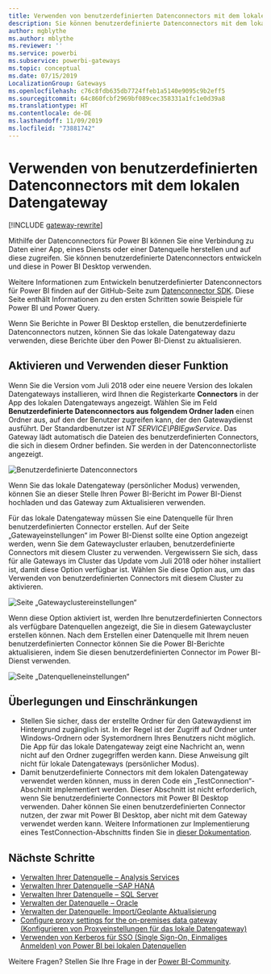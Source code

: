 ```yaml
---
title: Verwenden von benutzerdefinierten Datenconnectors mit dem lokalen Datengateway
description: Sie können benutzerdefinierte Datenconnectors mit dem lokalen Datengateway verwenden.
author: mgblythe
ms.author: mblythe
ms.reviewer: ''
ms.service: powerbi
ms.subservice: powerbi-gateways
ms.topic: conceptual
ms.date: 07/15/2019
LocalizationGroup: Gateways
ms.openlocfilehash: c76c8fdb635db7724ffeb1a5140e9095c9b2eff5
ms.sourcegitcommit: 64c860fcbf2969bf089cec358331a1fc1e0d39a8
ms.translationtype: HT
ms.contentlocale: de-DE
ms.lasthandoff: 11/09/2019
ms.locfileid: "73881742"
---
```

# <a name="use-custom-data-connectors-with-the-on-premises-data-gateway"></a>Verwenden von benutzerdefinierten Datenconnectors mit dem lokalen Datengateway

[!INCLUDE [gateway-rewrite](includes/gateway-rewrite.md)]

Mithilfe der Datenconnectors für Power BI können Sie eine Verbindung zu Daten einer App, eines Diensts oder einer Datenquelle herstellen und auf diese zugreifen. Sie können benutzerdefinierte Datenconnectors entwickeln und diese in Power BI Desktop verwenden.

Weitere Informationen zum Entwickeln benutzerdefinierter Datenconnectors für Power BI finden auf der GitHub-Seite zum [Datenconnector SDK](https://aka.ms/dataconnectors). Diese Seite enthält Informationen zu den ersten Schritten sowie Beispiele für Power BI und Power Query.

Wenn Sie Berichte in Power BI Desktop erstellen, die benutzerdefinierte Datenconnectors nutzen, können Sie das lokale Datengateway dazu verwenden, diese Berichte über den Power BI-Dienst zu aktualisieren.

## <a name="enable-and-use-this-capability"></a>Aktivieren und Verwenden dieser Funktion

Wenn Sie die Version vom Juli 2018 oder eine neuere Version des lokalen Datengateways installieren, wird Ihnen die Registerkarte **Connectors** in der App des lokalen Datengateways angezeigt. Wählen Sie im Feld **Benutzerdefinierte Datenconnectors aus folgendem Ordner laden** einen Ordner aus, auf den der Benutzer zugreifen kann, der den Gatewaydienst ausführt. Der Standardbenutzer ist *NT SERVICE\PBIEgwService*. Das Gateway lädt automatisch die Dateien des benutzerdefinierten Connectors, die sich in diesem Ordner befinden. Sie werden in der Datenconnectorliste angezeigt.

![Benutzerdefinierte Datenconnectors](media/service-gateway-custom-connectors/gateway-onprem-customconnector1.png)

Wenn Sie das lokale Datengateway (persönlicher Modus) verwenden, können Sie an dieser Stelle Ihren Power BI-Bericht im Power BI-Dienst hochladen und das Gateway zum Aktualisieren verwenden.

Für das lokale Datengateway müssen Sie eine Datenquelle für Ihren benutzerdefinierten Connector erstellen. Auf der Seite „Gatewayeinstellungen“ im Power BI-Dienst sollte eine Option angezeigt werden, wenn Sie dem Gatewaycluster erlauben, benutzerdefinierte Connectors mit diesem Cluster zu verwenden. Vergewissern Sie sich, dass für alle Gateways im Cluster das Update vom Juli 2018 oder höher installiert ist, damit diese Option verfügbar ist. Wählen Sie diese Option aus, um das Verwenden von benutzerdefinierten Connectors mit diesem Cluster zu aktivieren.

![Seite „Gatewayclustereinstellungen“](media/service-gateway-custom-connectors/gateway-onprem-customconnector2.png)

Wenn diese Option aktiviert ist, werden Ihre benutzerdefinierten Connectors als verfügbare Datenquellen angezeigt, die Sie in diesem Gatewaycluster erstellen können. Nach dem Erstellen einer Datenquelle mit Ihrem neuen benutzerdefinierten Connector können Sie die Power BI-Berichte aktualisieren, indem Sie diesen benutzerdefinierten Connector im Power BI-Dienst verwenden.

![Seite „Datenquelleneinstellungen“](media/service-gateway-custom-connectors/gateway-onprem-customconnector3.png)

## <a name="considerations-and-limitations"></a>Überlegungen und Einschränkungen

* Stellen Sie sicher, dass der erstellte Ordner für den Gatewaydienst im Hintergrund zugänglich ist. In der Regel ist der Zugriff auf Ordner unter Windows-Ordnern oder Systemordnern Ihres Benutzers nicht möglich. Die App für das lokale Datengateway zeigt eine Nachricht an, wenn nicht auf den Ordner zugegriffen werden kann. Diese Anweisung gilt nicht für lokale Datengateways (persönlicher Modus).
* Damit benutzerdefinierte Connectors mit dem lokalen Datengateway verwendet werden können, muss in deren Code ein „TestConnection“-Abschnitt implementiert werden. Dieser Abschnitt ist nicht erforderlich, wenn Sie benutzerdefinierte Connectors mit Power BI Desktop verwenden. Daher können Sie einen benutzerdefinierten Connector nutzen, der zwar mit Power BI Desktop, aber nicht mit dem Gateway verwendet werden kann. Weitere Informationen zur Implementierung eines TestConnection-Abschnitts finden Sie in [dieser Dokumentation](https://github.com/Microsoft/DataConnectors/blob/master/docs/m-extensions.md#implementing-testconnection-for-gateway-support).

## <a name="next-steps"></a>Nächste Schritte

* [Verwalten Ihrer Datenquelle – Analysis Services](service-gateway-enterprise-manage-ssas.md)  
* [Verwalten Ihrer Datenquelle –SAP HANA](service-gateway-enterprise-manage-sap.md)  
* [Verwalten Ihrer Datenquelle – SQL Server](service-gateway-enterprise-manage-sql.md)  
* [Verwalten der Datenquelle – Oracle](service-gateway-onprem-manage-oracle.md)  
* [Verwalten der Datenquelle: Import/Geplante Aktualisierung](service-gateway-enterprise-manage-scheduled-refresh.md)
* [Configure proxy settings for the on-premises data gateway (Konfigurieren von Proxyeinstellungen für das lokale Datengateway)](/data-integration/gateway/service-gateway-proxy)
* [Verwenden von Kerberos für SSO (Single Sign-On, Einmaliges Anmelden) von Power BI bei lokalen Datenquellen](service-gateway-sso-kerberos.md)  

Weitere Fragen? Stellen Sie Ihre Frage in der [Power BI-Community](https://community.powerbi.com/).
